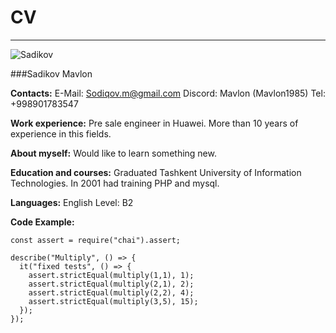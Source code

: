 # CV
___
![Sadikov](/Sadikov1.jpg "San Juan Mountains")

###Sadikov Mavlon

__Contacts:__
    E-Mail: Sodiqov.m@gmail.com
    Discord: Mavlon (Mavlon1985)
    Tel: +998901783547

__Work experience:__
Pre sale engineer in Huawei. More than 10 years of experience in this fields.

__About myself:__
Would like to learn something new. 


__Education and courses:__
Graduated Tashkent University of Information Technologies.
In 2001 had training PHP and mysql.

__Languages:__
English Level: B2


__Code Example:__
```
const assert = require("chai").assert;

describe("Multiply", () => {
  it("fixed tests", () => {
    assert.strictEqual(multiply(1,1), 1);
    assert.strictEqual(multiply(2,1), 2);
    assert.strictEqual(multiply(2,2), 4);
    assert.strictEqual(multiply(3,5), 15);   
  });
});
```
